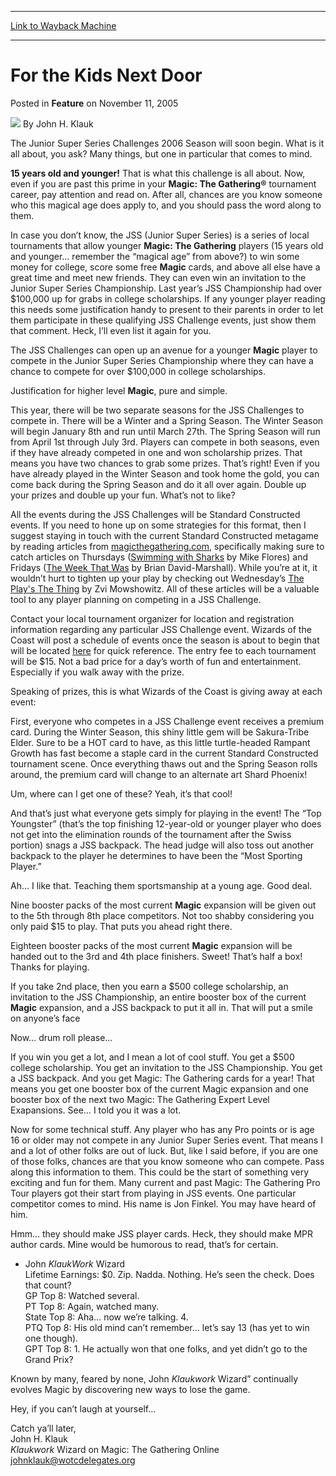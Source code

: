 
---
[Link to Wayback Machine](https://web.archive.org/web/20220816073704/https://magic.wizards.com/en/articles/archive/feature/kids-next-door-2005-11-11)

[_metadata_:wayback_url]:- "https://magic.wizards.com/en/articles/archive/feature/kids-next-door-2005-11-11"
[_metadata_:wayback_raw_url]:- "https://web.archive.org/web/20220816073704id_/https://magic.wizards.com/en/articles/archive/feature/kids-next-door-2005-11-11"
[_metadata_:wayback_capture_timestamp]:- "2022-08-16 07:37:04+00:00"
[_metadata_:publish_date]:- "2005-11-11"
[_metadata_:description]:- "The Junior Super Series Challenges 2006 Season will soon begin. What is it all about, you ask? Many things, but one in particular that comes to mind. 15 years old and younger! That is what this challenge is all about. Now, even if you are past this prime in your Magic: The Gathering® tournament career, pay attention and read on. After all, chances are you know someone who this"
[_metadata_:generator]:- "Drupal 7 (http://drupal.org)"
---


For the Kids Next Door
======================



 Posted in **Feature**
 on November 11, 2005 






![](https://media.magic.wizards.com/styles/auth_small/public/generic-avatar-150_335.png)
By John H. Klauk











The Junior Super Series Challenges 2006 Season will soon begin. What is it all about, you ask? Many things, but one in particular that comes to mind.


**15 years old and younger!** That is what this challenge is all about. Now, even if you are past this prime in your **Magic: The Gathering®** tournament career, pay attention and read on. After all, chances are you know someone who this magical age does apply to, and you should pass the word along to them.


In case you don’t know, the JSS (Junior Super Series) is a series of local tournaments that allow younger **Magic: The Gathering** players (15 years old and younger… remember the “magical age” from above?) to win some money for college, score some free **Magic** cards, and above all else have a great time and meet new friends. They can even win an invitation to the Junior Super Series Championship. Last year’s JSS Championship had over $100,000 up for grabs in college scholarships. If any younger player reading this needs some justification handy to present to their parents in order to let them participate in these qualifying JSS Challenge events, just show them that comment. Heck, I’ll even list it again for you.


The JSS Challenges can open up an avenue for a younger **Magic** player to compete in the Junior Super Series Championship where they can have a chance to compete for over $100,000 in college scholarships.


Justification for higher level **Magic**, pure and simple.


This year, there will be two separate seasons for the JSS Challenges to compete in. There will be a Winter and a Spring Season. The Winter Season will begin January 8th and run until March 27th. The Spring Season will run from April 1st through July 3rd. Players can compete in both seasons, even if they have already competed in one and won scholarship prizes. That means you have two chances to grab some prizes. That’s right! Even if you have already played in the Winter Season and took home the gold, you can come back during the Spring Season and do it all over again. Double up your prizes and double up your fun. What’s not to like?


All the events during the JSS Challenges will be Standard Constructed events. If you need to hone up on some strategies for this format, then I suggest staying in touch with the current Standard Constructed metagame by reading articles from [magicthegathering.com](http://www.wizards.com/magic/welcome.asp), specifically making sure to catch articles on Thursdays ([Swimming with Sharks](http://www.wizards.com/default.asp?x=mtgcom/columnarchive&column=SwimmingWithSharks) by Mike Flores) and Fridays ([The Week That Was](http://www.wizards.com/default.asp?x=mtgcom/columnarchive&column=TheWeekThatWas) by Brian David-Marshall). While you’re at it, it wouldn’t hurt to tighten up your play by checking out Wednesday’s [The Play's The Thing](http://www.wizards.com/default.asp?x=mtgcom/columnarchive&column=ThePlay'sTheThing) by Zvi Mowshowitz. All of these articles will be a valuable tool to any player planning on competing in a JSS Challenge.


Contact your local tournament organizer for location and registration information regarding any particular JSS Challenge event. Wizards of the Coast will post a schedule of events once the season is about to begin that will be located [here](http://www.wizards.com/default.asp?x=events/magic/jss) for quick reference. The entry fee to each tournament will be $15. Not a bad price for a day’s worth of fun and entertainment. Especially if you walk away with the prize.


Speaking of prizes, this is what Wizards of the Coast is giving away at each event:


First, everyone who competes in a JSS Challenge event receives a premium card. During the Winter Season, this shiny little gem will be Sakura-Tribe Elder. Sure to be a HOT card to have, as this little turtle-headed Rampant Growth has fast become a staple card in the current Standard Constructed tournament scene. Once everything thaws out and the Spring Season rolls around, the premium card will change to an alternate art Shard Phoenix!


Um, where can I get one of these? Yeah, it’s that cool!


And that’s just what everyone gets simply for playing in the event! The “Top Youngster” (that’s the top finishing 12-year-old or younger player who does not get into the elimination rounds of the tournament after the Swiss portion) snags a JSS backpack. The head judge will also toss out another backpack to the player he determines to have been the “Most Sporting Player.”


Ah… I like that. Teaching them sportsmanship at a young age. Good deal.


Nine booster packs of the most current **Magic** expansion will be given out to the 5th through 8th place competitors. Not too shabby considering you only paid $15 to play. That puts you ahead right there.


Eighteen booster packs of the most current **Magic** expansion will be handed out to the 3rd and 4th place finishers. Sweet! That’s half a box! Thanks for playing.


If you take 2nd place, then you earn a $500 college scholarship, an invitation to the JSS Championship, an entire booster box of the current **Magic** expansion, and a JSS backpack to put it all in. That will put a smile on anyone’s face


Now… drum roll please...


If you win you get a lot, and I mean a lot of cool stuff. You get a $500 college scholarship. You get an invitation to the JSS Championship. You get a JSS backpack. And you get Magic: The Gathering cards for a year! That means you get one booster box of the current Magic expansion and one booster box of the next two Magic: The Gathering Expert Level Exapansions. See… I told you it was a lot.


Now for some technical stuff. Any player who has any Pro points or is age 16 or older may not compete in any Junior Super Series event. That means I and a lot of other folks are out of luck. But, like I said before, if you are one of those folks, chances are that you know someone who can compete. Pass along this information to them. This could be the start of something very exciting and fun for them. Many current and past Magic: The Gathering Pro Tour players got their start from playing in JSS events. One particular competitor comes to mind. His name is Jon Finkel. You may have heard of him.


Hmm… they should make JSS player cards. Heck, they should make MPR author cards. Mine would be humorous to read, that’s for certain.


* John *KlaukWork* Wizard  
 Lifetime Earnings: $0. Zip. Nadda. Nothing. He’s seen the check. Does that count?   
 GP Top 8: Watched several.   
 PT Top 8: Again, watched many.  
State Top 8: Aha… now we’re talking. 4.   
 PTQ Top 8: His old mind can’t remember… let’s say 13 (has yet to win one though).   
 GPT Top 8: 1. He actually won that one folks, and yet didn’t go to the Grand Prix?

Known by many, feared by none, John *Klaukwork* Wizard” continually evolves Magic by discovering new ways to lose the game.


Hey, if you can’t laugh at yourself…


Catch ya’ll later,   
 John H. Klauk   
*Klaukwork* Wizard on Magic: The Gathering Online   
[johnklauk@wotcdelegates.org](http://archive.wizards.com/Magic/Magazine/Article.aspx?x=jonhklauk@wotcdelegates.org)







